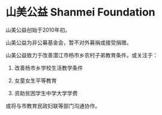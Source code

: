# 山美公益 Shanmei Foundation

山美公益创始于2010年初。

山美公益为非公募基金会，暂不对外募捐或接受捐赠。

山美公益致力于改善潜江市杨市乡农村子弟教育条件。或关注于：

1. 改善杨市乡学校生活教学条件

2. 女童女生平等教育

3. 资助贫困学生中学大学学费

或将与市教育民政妇联等部门沟通协作。
